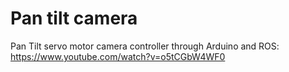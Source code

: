 # Pan tilt camera 
Pan Tilt servo motor camera controller through Arduino and ROS: https://www.youtube.com/watch?v=o5tCGbW4WF0
